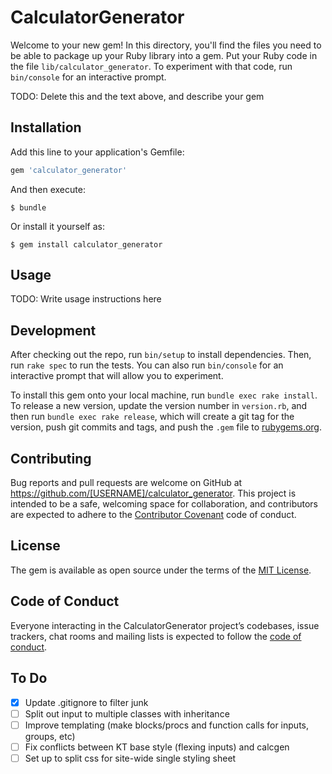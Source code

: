 # CalculatorGenerator

Welcome to your new gem! In this directory, you'll find the files you need to be able to package up your Ruby library into a gem. Put your Ruby code in the file `lib/calculator_generator`. To experiment with that code, run `bin/console` for an interactive prompt.

TODO: Delete this and the text above, and describe your gem

## Installation

Add this line to your application's Gemfile:

```ruby
gem 'calculator_generator'
```

And then execute:

    $ bundle

Or install it yourself as:

    $ gem install calculator_generator

## Usage

TODO: Write usage instructions here

## Development

After checking out the repo, run `bin/setup` to install dependencies. Then, run `rake spec` to run the tests. You can also run `bin/console` for an interactive prompt that will allow you to experiment.

To install this gem onto your local machine, run `bundle exec rake install`. To release a new version, update the version number in `version.rb`, and then run `bundle exec rake release`, which will create a git tag for the version, push git commits and tags, and push the `.gem` file to [rubygems.org](https://rubygems.org).

## Contributing

Bug reports and pull requests are welcome on GitHub at https://github.com/[USERNAME]/calculator_generator. This project is intended to be a safe, welcoming space for collaboration, and contributors are expected to adhere to the [Contributor Covenant](http://contributor-covenant.org) code of conduct.

## License

The gem is available as open source under the terms of the [MIT License](https://opensource.org/licenses/MIT).

## Code of Conduct

Everyone interacting in the CalculatorGenerator project’s codebases, issue trackers, chat rooms and mailing lists is expected to follow the [code of conduct](https://github.com/[USERNAME]/calculator_generator/blob/master/CODE_OF_CONDUCT.md).

## To Do

- [x] Update .gitignore to filter junk
- [ ] Split out input to multiple classes with inheritance
- [ ] Improve templating (make blocks/procs and function calls for inputs, groups, etc)
- [ ] Fix conflicts between KT base style (flexing inputs) and calcgen
- [ ] Set up to split css for site-wide single styling sheet
